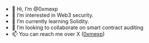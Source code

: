 - 👋 Hi, I’m @0xmexp
- 👀 I’m interested in Web3 security.
- 🌱 I’m currently learning Solidity.
- 💞️ I’m looking to collaborate on smart contract auditing 
- 📫 You can reach me over X ([0xmexp](https://x.com/0xmexp))


<!---
0xmexp/0xmexp is a ✨ special ✨ repository because its `README.md` (this file) appears on your GitHub profile.
You can click the Preview link to take a look at your changes.
--->
